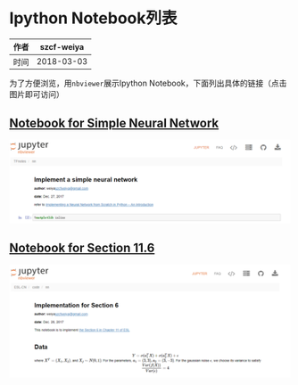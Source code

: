 # Ipython Notebook列表

| 作者   | szcf-weiya                               |
| ---- | ---------------------------------------- |
| 时间   | 2018-03-03                               |

为了方便浏览，用`nbviewer`展示Ipython Notebook，下面列出具体的链接（点击图片即可访问）

## [Notebook for Simple Neural Network](http://nbviewer.jupyter.org/github/szcf-weiya/TFnotes/blob/master/nn/nn.ipynb)

[![](screenshot1.png)](http://nbviewer.jupyter.org/github/szcf-weiya/TFnotes/blob/master/nn/nn.ipynb)

## [Notebook for Section 11.6](http://nbviewer.jupyter.org/github/szcf-weiya/ESL-CN/blob/master/code/nn/Implementation-for-Section-6.ipynb)

[![](screenshot2.png)](http://nbviewer.jupyter.org/github/szcf-weiya/ESL-CN/blob/master/code/nn/Implementation-for-Section-6.ipynb)
